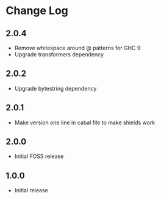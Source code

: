 # Change Log

## 2.0.4

* Remove whitespace around @ patterns for GHC 9
* Upgrade transformers dependency

## 2.0.2

* Upgrade bytestring dependency

## 2.0.1

* Make version one line in cabal file to make shields work

## 2.0.0

* Initial FOSS release

## 1.0.0

* Initial release
